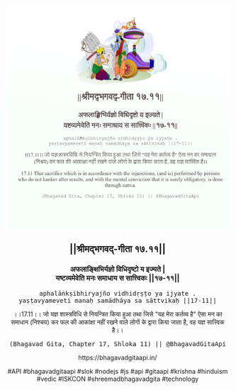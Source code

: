 <img src="../../asset/BG_17_11.png"/>
<center><h2>||श्रीमद्‍भगवद्‍-गीता १७.११||</h2>
<h3>अफलाङ्क्षिभिर्यज्ञो विधिदृष्टो य इज्यते |<br/>यष्टव्यमेवेति मनः समाधाय स सात्त्विकः ||१७-११||</h3>
<pre>aphalāṅkṣibhiryajño vidhidṛṣṭo ya ijyate .<br/>yaṣṭavyameveti manaḥ samādhāya sa sāttvikaḥ ||17-11||</pre>
<p>।।17.11।। जो यज्ञ शास्त्रविधि से नियन्त्रित किया हुआ तथा जिसे "यह मेरा कर्तव्य है" ऐसा मन का समाधान (निश्चय) कर फल की आकांक्षा नहीं रखने वाले लोगों के द्वारा किया जाता है, वह यज्ञ सात्त्विक है।।</p>
<pre>(Bhagavad Gita, Chapter 17, Shloka 11) || @BhagavadGitaApi</pre><p>https://bhagavadgitaapi.in/</p><p>#API #bhagavadgitaapi #slok #nodejs #js #api #gitaapi #krishna #hinduism #vedic #ISKCON #shreemadbhagavadgita #technology</p></center>